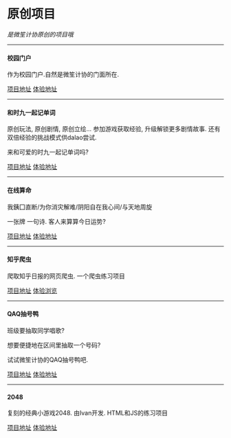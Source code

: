 # 原创项目

*是微笙计协原创的项目哦*

***

#### 校园门户

作为校园门户.自然是微笙计协的门面所在.

[项目地址](https://github.com/weisheng-computer-federation/ptyz-site-navigation) [体验地址](https://nav.weisheng.cf)

***

#### 和时九一起记单词

原创玩法, 原创剧情, 原创立绘... 参加游戏获取经验, 升级解锁更多剧情故事. 还有双倍经验的挑战模式供dalao尝试.

来和可爱的时九一起记单词吗?

[项目地址](https://github.com/BeautyYuYanli/StudyWithNineteen) [体验地址](http://beautyyu.top/StudyWithNineteen/)

***

#### 在线算命

我銕囗直断/为你消灾解难/阴阳自在我心间/与天地周旋

一张牌 一句诗. 客人来算算今日运势?

[项目地址](https://github.com/weisheng-computer-federation/weisheng-fortune-teller) [体验地址](https://weisheng-computer-federation.github.io/weisheng-fortune-teller/)

***

#### 知乎爬虫

爬取知乎日报的网页爬虫. 一个爬虫练习项目

[项目地址](https://github.com/weisheng-computer-federation/spider-zhihu-daily) [体验浏览](https://post.weisheng.cf/)

***

#### QAQ抽号鸭

班级要抽取同学唱歌?

想要便捷地在区间里抽取一个号码?

试试微笙计协的QAQ抽号鸭吧.

[项目地址](https://github.com/weisheng-computer-federation/randQAQ) [体验地址](https://weisheng-computer-federation.github.io/randQAQ/) 

***

#### 2048

复刻的经典小游戏2048. 由Ivan开发. HTML和JS的练习项目

[项目地址](https://github.com/weisheng-computer-federation/2048) [体验地址](https://weisheng-computer-federation.github.io/2048/play/)
